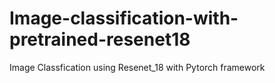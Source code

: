 # Image-classification-with-pretrained-resenet18
Image Classfication using Resenet_18 with Pytorch framework

